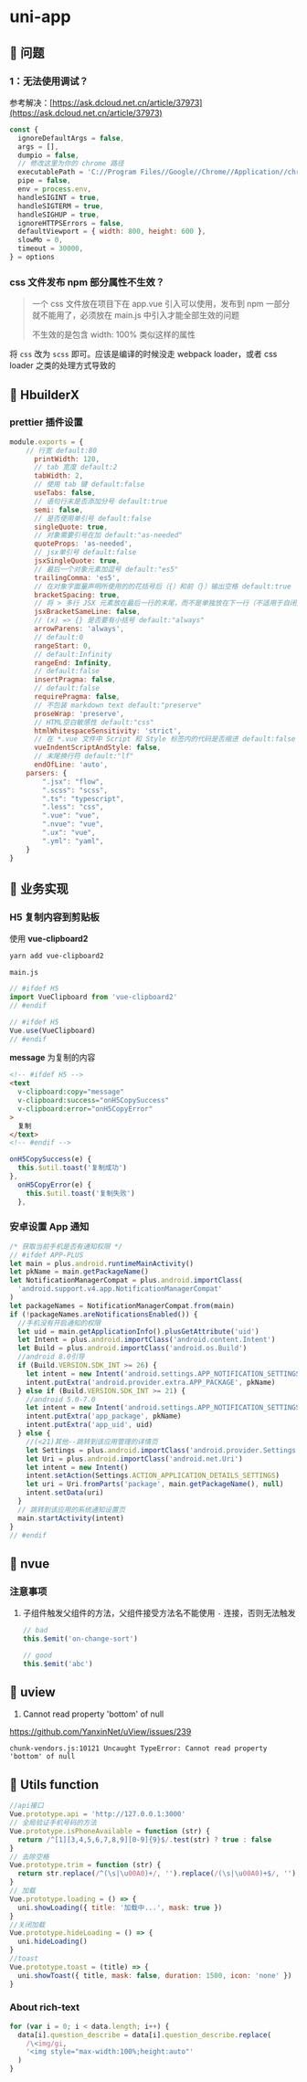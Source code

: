 # uni-app

## 📌 问题

### 1：无法使用调试？

参考解决：[https://ask.dcloud.net.cn/article/37973](https://ask.dcloud.net.cn/article/37973)

```javascript
const {
  ignoreDefaultArgs = false,
  args = [],
  dumpio = false,
  // 修改这里为你的 chrome 路径
  executablePath = 'C://Program Files//Google//Chrome//Application//chrome.exe',
  pipe = false,
  env = process.env,
  handleSIGINT = true,
  handleSIGTERM = true,
  handleSIGHUP = true,
  ignoreHTTPSErrors = false,
  defaultViewport = { width: 800, height: 600 },
  slowMo = 0,
  timeout = 30000,
} = options
```

### css 文件发布 npm 部分属性不生效？

> 一个 css 文件放在项目下在 app.vue 引入可以使用，发布到 npm 一部分就不能用了，必须放在 main.js 中引入才能全部生效的问题
>
> 不生效的是包含 width: 100% 类似这样的属性

将 `css` 改为 `scss` 即可。应该是编译的时候没走 webpack loader，或者 css loader 之类的处理方式导致的



## 📌 HbuilderX

### prettier 插件设置

```javascript
module.exports = {
	// 行宽 default:80
	  printWidth: 120,
	  // tab 宽度 default:2
	  tabWidth: 2,
	  // 使用 tab 键 default:false
	  useTabs: false,
	  // 语句行末是否添加分号 default:true
	  semi: false,
	  // 是否使用单引号 default:false
	  singleQuote: true,
	  // 对象需要引号在加 default:"as-needed"
	  quoteProps: 'as-needed',
	  // jsx单引号 default:false
	  jsxSingleQuote: true,
	  // 最后一个对象元素加逗号 default:"es5"
	  trailingComma: 'es5',
	  // 在对象字面量声明所使用的的花括号后（{）和前（}）输出空格 default:true
	  bracketSpacing: true,
	  // 将 > 多行 JSX 元素放在最后一行的末尾，而不是单独放在下一行（不适用于自闭元素）。default:false
	  jsxBracketSameLine: false,
	  // (x) => {} 是否要有小括号 default:"always"
	  arrowParens: 'always',
	  // default:0
	  rangeStart: 0,
	  // default:Infinity
	  rangeEnd: Infinity,
	  // default:false
	  insertPragma: false,
	  // default:false
	  requirePragma: false,
	  // 不包装 markdown text default:"preserve"
	  proseWrap: 'preserve',
	  // HTML空白敏感性 default:"css"
	  htmlWhitespaceSensitivity: 'strict',
	  // 在 *.vue 文件中 Script 和 Style 标签内的代码是否缩进 default:false
	  vueIndentScriptAndStyle: false,
	  // 末尾换行符 default:"lf"
	  endOfLine: 'auto',
    parsers: {
        ".jsx": "flow",
        ".scss": "scss",
        ".ts": "typescript",
        ".less": "css",
        ".vue": "vue",
        ".nvue": "vue",
        ".ux": "vue",
        ".yml": "yaml",
    }
}
```



## 📌 业务实现

### H5 复制内容到剪贴板

使用 **vue-clipboard2**

```bash
yarn add vue-clipboard2
```

`main.js`

```javascript
// #ifdef H5
import VueClipboard from 'vue-clipboard2'
// #endif

// #ifdef H5
Vue.use(VueClipboard)
// #endif
```

**message** 为复制的内容

```html
<!-- #ifdef H5 -->
<text
  v-clipboard:copy="message"
  v-clipboard:success="onH5CopySuccess"
  v-clipboard:error="onH5CopyError"
>
  复制
</text>
<!-- #endif -->
```

```javascript
onH5CopySuccess(e) {
  this.$util.toast('复制成功')
},
  onH5CopyError(e) {
    this.$util.toast('复制失败')
  },
```

### 安卓设置 App 通知

```javascript
/* 获取当前手机是否有通知权限 */
// #ifdef APP-PLUS
let main = plus.android.runtimeMainActivity()
let pkName = main.getPackageName()
let NotificationManagerCompat = plus.android.importClass(
  'android.support.v4.app.NotificationManagerCompat'
)
let packageNames = NotificationManagerCompat.from(main)
if (!packageNames.areNotificationsEnabled()) {
  //手机没有开启通知的权限
  let uid = main.getApplicationInfo().plusGetAttribute('uid')
  let Intent = plus.android.importClass('android.content.Intent')
  let Build = plus.android.importClass('android.os.Build')
  //android 8.0引导
  if (Build.VERSION.SDK_INT >= 26) {
    let intent = new Intent('android.settings.APP_NOTIFICATION_SETTINGS')
    intent.putExtra('android.provider.extra.APP_PACKAGE', pkName)
  } else if (Build.VERSION.SDK_INT >= 21) {
    //android 5.0-7.0
    let intent = new Intent('android.settings.APP_NOTIFICATION_SETTINGS')
    intent.putExtra('app_package', pkName)
    intent.putExtra('app_uid', uid)
  } else {
    //(<21)其他--跳转到该应用管理的详情页
    let Settings = plus.android.importClass('android.provider.Settings')
    let Uri = plus.android.importClass('android.net.Uri')
    let intent = new Intent()
    intent.setAction(Settings.ACTION_APPLICATION_DETAILS_SETTINGS)
    let uri = Uri.fromParts('package', main.getPackageName(), null)
    intent.setData(uri)
  }
  // 跳转到该应用的系统通知设置页
  main.startActivity(intent)
}
// #endif
```

## 📌 nvue

### 注意事项

1. 子组件触发父组件的方法，父组件接受方法名不能使用 `-` 连接，否则无法触发

   ```javascript
   // bad
   this.$emit('on-change-sort')
   
   // good
   this.$emit('abc')
   ```

## 📌 uview

1. Cannot read property 'bottom' of null

https://github.com/YanxinNet/uView/issues/239

```
chunk-vendors.js:10121 Uncaught TypeError: Cannot read property 'bottom' of null
```

## 📌 Utils function

```javascript
//api接口
Vue.prototype.api = 'http://127.0.0.1:3000'
// 全局验证手机号码的方法
Vue.prototype.isPhoneAvailable = function (str) {
  return /^[1][3,4,5,6,7,8,9][0-9]{9}$/.test(str) ? true : false
}
// 去除空格
Vue.prototype.trim = function (str) {
  return str.replace(/^(\s|\u00A0)+/, '').replace(/(\s|\u00A0)+$/, '')
}
// 加载
Vue.prototype.loading = () => {
  uni.showLoading({ title: '加载中...', mask: true })
}
//关闭加载
Vue.prototype.hideLoading = () => {
  uni.hideLoading()
}
//toast
Vue.prototype.toast = (title) => {
  uni.showToast({ title, mask: false, duration: 1500, icon: 'none' })
}
```

### About rich-text

```javascript
for (var i = 0; i < data.length; i++) {
  data[i].question_describe = data[i].question_describe.replace(
    /\<img/gi,
    '<img style="max-width:100%;height:auto"'
  )
}
```
